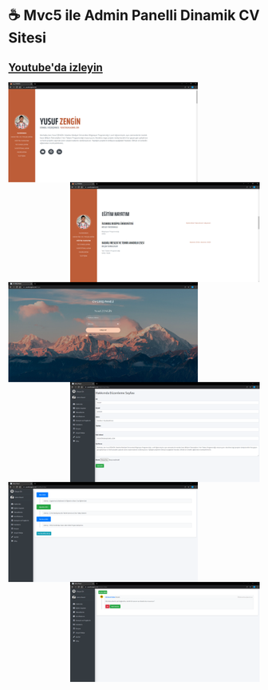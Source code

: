 # 
# ☕ Mvc5 ile Admin Panelli Dinamik CV Sitesi
## [Youtube'da izleyin](https://www.youtube.com/watch?v=-DmfZhF3eVM&t=1s)



<img height="200" width="380" src="mvc1.PNG" align="left" />  <img height="200" width="380" src="mvc2.PNG" align="right"/>

<img height="200" width="380" src="mvc3.PNG" align="left" /> <img height="200" width="380" src="mvc4.PNG" align="right"/>

<img height="200" width="380" src="mvc5.PNG" align="left" /> <img height="200" width="380" src="mvc6.PNG" align="right"/>





